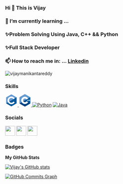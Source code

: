 ### Hi 👋 This is Vijay
### 🌱 I’m currently learning ... 
###  ✨Problem Solving Using Java, C++ && Python
### ✨Full Stack Developer
### 📫 How to reach me in: ... [Linkedin](https://www.linkedin.com/in/vijay-manikanta-reddy-sathi-22b90a20a/)


<p align="left"> <img src="https://komarev.com/ghpvc/?username=vijaymanikantareddy&label=Profile%20views&color=0e75b6&style=flat" alt="vijaymanikantareddy" /> </p>



### Skills

<p align="left">
<p align="left"> <a href="https://www.cprogramming.com/" target="_blank" rel="noreferrer"> <img src="https://raw.githubusercontent.com/devicons/devicon/master/icons/c/c-original.svg" alt="c" width="40" height="40"/> </a> <a href="https://www.w3schools.com/cpp/" target="_blank" rel="noreferrer"> <img src="https://raw.githubusercontent.com/devicons/devicon/master/icons/cplusplus/cplusplus-original.svg" alt="cplusplus" width="40" height="40"/> </a>
<a href="https://www.python.org/" target="_blank" rel="noreferrer"><img src="https://raw.githubusercontent.com/danielcranney/readme-generator/main/public/icons/skills/python-colored.svg" width="36" height="36" alt="Python" /></a>
<a href="https://www.oracle.com/java/" target="_blank" rel="noreferrer"><img src="https://raw.githubusercontent.com/danielcranney/readme-generator/main/public/icons/skills/java-colored.svg" width="36" height="36" alt="Java" /></a>



### Socials

<p align="left"> <a href="https://www.github.com/vijaymanikantareddy" target="_blank" rel="noreferrer"><img src="https://raw.githubusercontent.com/danielcranney/readme-generator/main/public/icons/socials/github.svg" width="32" height="32" /></a> <a href="https://instagram.com/vijay_square" target="blank"  rel="noreferrer"><img src="https://raw.githubusercontent.com/rahuldkjain/github-profile-readme-generator/master/src/images/icons/Social/instagram.svg" height="32" width="32" /></a> <a href="https://www.linkedin.com/in/vijay-manikanta-reddy-sathi-22b90a20a/" target="_blank" rel="noreferrer"><img src="https://raw.githubusercontent.com/danielcranney/readme-generator/main/public/icons/socials/linkedin.svg" width="32" height="32" /></a></p>


### Badges

<b>My GitHub Stats</b>

<a href="http://www.github.com/vijaymanikantareddy"><img src="https://github-readme-stats.vercel.app/api?username=vijaymanikantareddy&show_icons=true&hide=&count_private=true&title_color=0891b2&text_color=ffffff&icon_color=0891b2&bg_color=1c1917&hide_border=true&show_icons=true" alt="Vijay's GitHub stats" /></a>

<a href="http://www.github.com/vijaymanikantareddy"><img src="https://activity-graph.herokuapp.com/graph?username=vijaymanikantareddy&bg_color=1c1917&color=ffffff&line=0891b2&point=ffffff&area_color=1c1917&area=true&hide_border=true&custom_title=GitHub%20Commits%20Graph" alt="GitHub Commits Graph" /></a>



<!--
**vijaymanikantareddy/vijaymanikantareddy** is a ✨ _special_ ✨ repository because its `README.md` (this file) appears on your GitHub profile.

Here are some ideas to get you started:

- 🔭 I’m currently working on ...
- 🌱 I’m currently learning ...
- 👯 I’m looking to collaborate on ...
- 🤔 I’m looking for help with ...
- 💬 Ask me about ...
- 📫 How to reach me: ...
- 😄 Pronouns: ...
- ⚡ Fun fact: ...
-->
